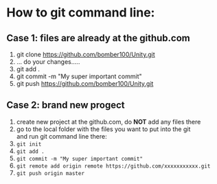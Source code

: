 # How to git command line:

## Case 1: files are already at the github.com <br/>
1. git clone https://github.com/bomber100/Unity.git <br/>
2.  ... do your changes.....<br/>
3. git add . <br/>
4. git commit -m "My super important commit" <br/>
5. git push https://github.com/bomber100/Unity.git <br/>


## Case 2: brand new progect <br/>
1. create new project at the github.com, do **NOT** add any files there<br/>
2. go to the local folder with the files you want to put into the git <br/>
   and run git command line there: <br/>
3. `git init` <br/>
4. `git add . ` <br/>
5. `git commit -m "My super important commit" ` <br/>
6. `git remote add origin remote https://github.com/xxxxxxxxxxx.git ` <br/>
7. `git push origin master ` <br/>
